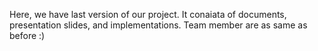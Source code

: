 Here, we have last version of our project. It conaiata of documents, presentation slides, and implementations.
Team member are as same as before :)
